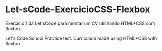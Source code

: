 # Let-sCode-ExercicioCSS-Flexbox
Exercício 1 da Let'sCode para montar um CV utilizando HTML+CSS com flexbox.

Let's Code School Practice test. Curriculum made using HTML+CSS with flexbox.
